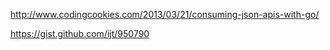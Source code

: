 

http://www.codingcookies.com/2013/03/21/consuming-json-apis-with-go/


https://gist.github.com/ijt/950790